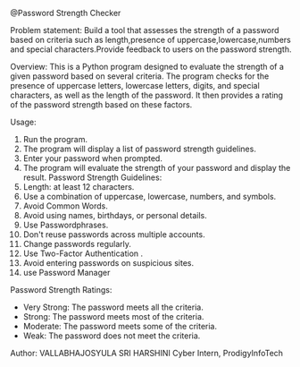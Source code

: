 
@Password Strength Checker

Problem statement:
Build a tool that assesses the strength of a password based on criteria such as length,presence of uppercase,lowercase,numbers and special characters.Provide feedback to users on the password strength.

Overview:
This is a Python program designed to evaluate the strength of a given password based on several criteria. The program checks for the presence of uppercase letters, lowercase letters, digits, and special characters, as well as the length of the password. It then provides a rating of the password strength based on these factors.

Usage:
1. Run the program.
2. The program will display a list of password strength guidelines.
3. Enter your password when prompted.
4. The program will evaluate the strength of your password and display the result.
Password Strength Guidelines:
1. Length: at least 12 characters.
2. Use a combination of uppercase, lowercase, numbers, and symbols.
3. Avoid Common Words.
4. Avoid using names, birthdays, or personal details.
5. Use Passwordphrases.
6. Don't reuse passwords across multiple accounts.
7. Change passwords regularly.
8. Use Two-Factor Authentication .
9. Avoid entering passwords on suspicious sites.
10. use Password Manager

Password Strength Ratings:
- Very Strong: The password meets all the criteria.
- Strong: The password meets most of the criteria.
- Moderate: The password meets some of the criteria.
- Weak: The password does not meet the criteria.

Author:
  VALLABHAJOSYULA SRI HARSHINI
  Cyber Intern,
  ProdigyInfoTech   
